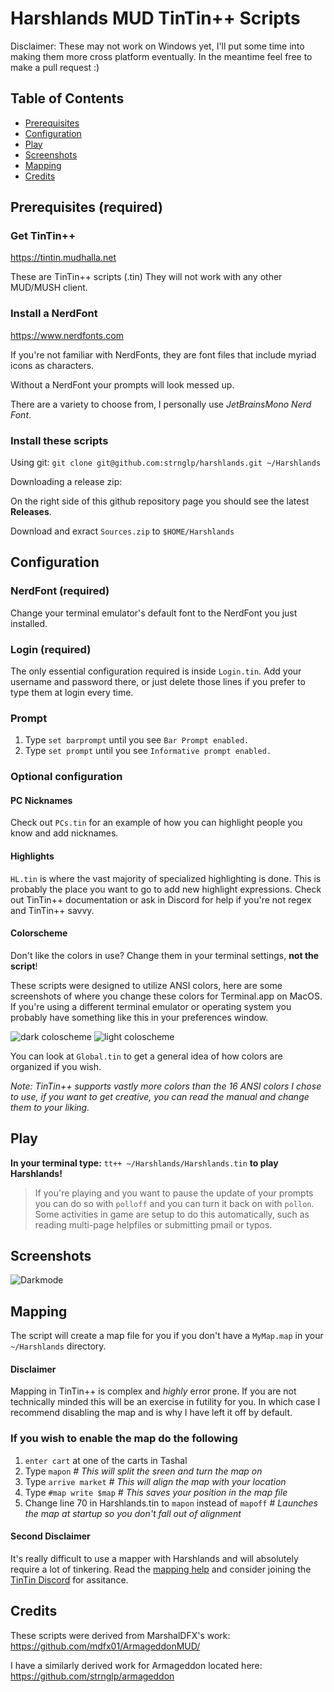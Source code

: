 # Harshlands MUD TinTin++ Scripts
Disclaimer: These may not work on Windows yet, I'll put some time into making them more cross platform eventually. In the meantime feel free to make a pull request :)

## Table of Contents

- [Prerequisites](#prerequisites)
- [Configuration](#configuration)
- [Play](#play)
- [Screenshots](#screenshots)
- [Mapping](#mapping)
- [Credits](#credits)


## Prerequisites (required)

### Get TinTin++
https://tintin.mudhalla.net

These are TinTin++ scripts (.tin) They will not work with any other MUD/MUSH client.

### Install a NerdFont
https://www.nerdfonts.com

If you're not familiar with NerdFonts, they are font files that include myriad icons as characters.

Without a NerdFont your prompts will look messed up. 

There are a variety to choose from, I personally use _JetBrainsMono Nerd Font_.

### Install these scripts

Using git:
`git clone git@github.com:strnglp/harshlands.git ~/Harshlands` 

Downloading a release zip:

On the right side of this github repository page you should see the latest **Releases**.

Download and exract `Sources.zip` to `$HOME/Harshlands`

## Configuration
### NerdFont (required)
Change your terminal emulator's default font to the NerdFont you just installed.

### Login (required)
The only essential configuration required is inside `Login.tin`. Add your username and password there, or just delete those lines if you prefer to type them at login every time.

### Prompt
1. Type `set barprompt` until you see `Bar Prompt enabled.`
2. Type `set prompt` until you see `Informative prompt enabled.`


### Optional configuration

#### PC Nicknames
Check out `PCs.tin` for an example of how you can highlight people you know and add nicknames.

#### Highlights
`HL.tin` is where the vast majority of specialized highlighting is done. This is probably the place you want to go to add new highlight expressions. Check out TinTin++ documentation or ask in Discord for help if you're not regex and TinTin++ savvy.

#### Colorscheme
Don't like the colors in use? Change them in your terminal settings, **not the script**!

These scripts were designed to utilize ANSI colors, here are some screenshots of where you change these colors for Terminal.app on MacOS. If you're using a different terminal emulator or operating system you probably have something like this in your preferences window.

![dark coloscheme](./media/terminaldark.png)
![light coloscheme](./media/terminallight.png)

You can look at `Global.tin` to get a general idea of how colors are organized if you wish.

_Note: TinTin++ supports vastly more colors than the 16 ANSI colors I chose to use, if you want to get creative, you can read the manual and change them to your liking._


## Play
**In your terminal type:**
`tt++ ~/Harshlands/Harshlands.tin` **to play Harshlands!**

> If you're playing and you want to pause the update of your prompts you can do so with `polloff` and you can turn it back on with `pollon`. Some activities in game are setup to do this automatically, such as reading multi-page helpfiles or submitting pmail or typos.

## Screenshots
![Darkmode](./media/screenshot.png)


## Mapping
The script will create a map file for you if you don't have a `MyMap.map` in your `~/Harshlands` directory.

#### Disclaimer
Mapping in TinTin++ is complex and _highly_ error prone. If you are not technically minded this will be an exercise in futility for you. In which case I recommend disabling the map and is why I have left it off by default.

### If you wish to enable the map do the following
1. `enter cart` at one of the carts in Tashal
2. Type `mapon` *# This will split the sreen and turn the map on*
3. Type `arrive market` *# This will align the map with your location*
4. Type `#map write $map` *# This saves your position in the map file*
5. Change line 70 in Harshlands.tin to `mapon` instead of `mapoff`  *# Launches the map at startup so you don't fall out of alignment*

#### Second Disclaimer
It's really difficult to use a mapper with Harshlands and will absolutely require a lot of tinkering. Read the [mapping help](https://tintin.mudhalla.net/manual/mapping.php) and consider joining the [TinTin Discord](https://discord.gg/gv7a37n) for assitance.

## Credits
These scripts were derived from MarshalDFX's work: https://github.com/mdfx01/ArmageddonMUD/

I have a similarly derived work for Armageddon located here:
https://github.com/strnglp/armageddon
